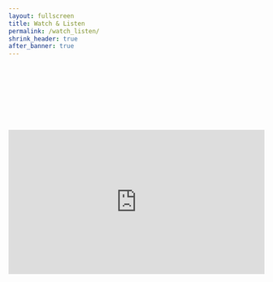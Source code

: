 ```yaml
---
layout: fullscreen
title: Watch & Listen
permalink: /watch_listen/
shrink_header: true
after_banner: true
---
```


<div style="height: 8rem;"></div>

<div style="position: relative; padding-bottom: 56.25%; height: 0; overflow: hidden;">
  <iframe 
    src="https://www.youtube.com/watch?v=BAFEYKLdhCo" 
    style="position: absolute; top:0; left:0; width:100%; height:100%;" 
    frameborder="0" 
    allow="clipboard-write; encrypted-media; picture-in-picture" 
    allowfullscreen>
  </iframe>
</div>
